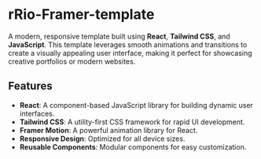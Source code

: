 # rRio-Framer-template

A modern, responsive template built using **React**, **Tailwind CSS**, and **JavaScript**. This template leverages smooth animations and transitions to create a visually appealing user interface, making it perfect for showcasing creative portfolios or modern websites.

## Features

- **React**: A component-based JavaScript library for building dynamic user interfaces.
- **Tailwind CSS**: A utility-first CSS framework for rapid UI development.
- **Framer Motion**: A powerful animation library for React.
- **Responsive Design**: Optimized for all device sizes.
- **Reusable Components**: Modular components for easy customization.





